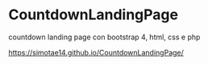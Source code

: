# CountdownLandingPage
countdown landing page con bootstrap 4, html, css e php

https://simotae14.github.io/CountdownLandingPage/
